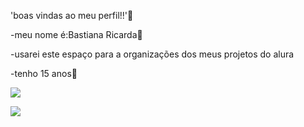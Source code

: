 'boas vindas ao meu perfil!!'💟 

-meu nome é:Bastiana Ricarda🤩

-usarei este espaço para a organizações dos meus projetos do alura

-tenho 15 anos🖤

![](https://media.tenor.com/lPRkeZbhqLUAAAAC/love-lilo-and-stitch.gif)

![](https://media.tenor.com/bGgv8ew9uNAAAAAC/mr-bean.gif)
